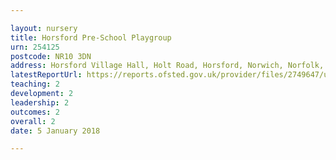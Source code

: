 ```yaml
---

layout: nursery
title: Horsford Pre-School Playgroup
urn: 254125
postcode: NR10 3DN
address: Horsford Village Hall, Holt Road, Horsford, Norwich, Norfolk, NR10 3DN
latestReportUrl: https://reports.ofsted.gov.uk/provider/files/2749647/urn/254125.pdf
teaching: 2
development: 2
leadership: 2
outcomes: 2
overall: 2
date: 5 January 2018

---
```

